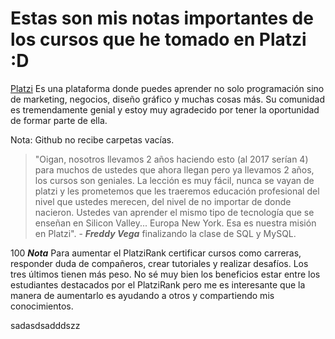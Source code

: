 # Estas son mis notas importantes de los cursos que he tomado en Platzi :D

[Platzi](https://platzi.com) Es una plataforma donde puedes aprender no solo programación sino de marketing, negocios, diseño gráfico y muchas cosas más. Su comunidad es tremendamente genial y estoy muy agradecido por tener la oportunidad de formar parte de ella.

Nota: Github no recibe carpetas vacías.

> "Oigan, nosotros llevamos 2 años haciendo esto (al 2017 serían 4) para muchos de ustedes que ahora llegan pero ya llevamos 2 años, los cursos son geniales. La lección es muy fácil, nunca se vayan de platzi y les prometemos que les traeremos educación profesional del nivel que ustedes merecen, del nivel de no importar de donde nacieron. Ustedes van aprender el mismo tipo de tecnología que se enseñan en Silicon Valley... Europa New York. Esa es nuestra misión en Platzi". - ***Freddy Vega*** finalizando la clase de SQL y MySQL.

100
***Nota*** Para aumentar el PlatziRank certificar cursos como carreras, responder duda de compañeros, crear tutoriales y realizar desafíos. Los tres últimos tienen más peso. No sé muy bien los beneficios estar entre los estudiantes destacados por el PlatziRank pero me es interesante que la manera de aumentarlo es ayudando a otros y compartiendo mis conocimientos.

sadasdsadddszz
